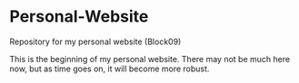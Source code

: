 # Personal-Website
Repository for my personal website (Block09)

This is the beginning of my personal website. There may not be much here now, but as time goes on, it will become more robust. 